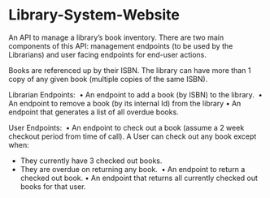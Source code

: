 # Library-System-Website
An API to manage a library’s book inventory. There are two main components of this API: management endpoints (to be used by the Librarians) and user facing endpoints for end-user actions. 

Books are referenced up by their ISBN. The library can have more than 1 copy of any given book (multiple copies of the same ISBN).

Librarian Endpoints: 
•	An endpoint to add a book (by ISBN) to the library. 
•	An endpoint to remove a book (by its internal Id) from the library
•	An endpoint that generates a list of all overdue books.                                                                                                           

User Endpoints: 
•	An endpoint to check out a book (assume a 2 week checkout period from time of call). A User can check out any book except when:  
-	They currently have 3 checked out books.  
-	They are overdue on returning any book. 
•	An endpoint to return a checked out book.
•	An endpoint that returns all currently checked out books for that user.
